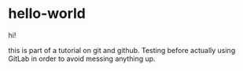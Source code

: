 # hello-world

hi!

this is part of a tutorial on git and github.
Testing before actually using GitLab in order to avoid messing anything up. 
